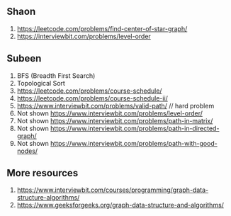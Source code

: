 ## Shaon

1. https://leetcode.com/problems/find-center-of-star-graph/
1. https://interviewbit.com/problems/level-order

## Subeen

1. BFS (Breadth First Search)
1. Topological Sort
1. https://leetcode.com/problems/course-schedule/
1. https://leetcode.com/problems/course-schedule-ii/
1. https://www.interviewbit.com/problems/valid-path/  // hard problem
1. Not shown https://www.interviewbit.com/problems/level-order/
1. Not shown https://www.interviewbit.com/problems/path-in-matrix/
1. Not shown https://www.interviewbit.com/problems/path-in-directed-graph/
1. Not shown https://www.interviewbit.com/problems/path-with-good-nodes/

## More resources

1. https://www.interviewbit.com/courses/programming/graph-data-structure-algorithms/
1. https://www.geeksforgeeks.org/graph-data-structure-and-algorithms/


